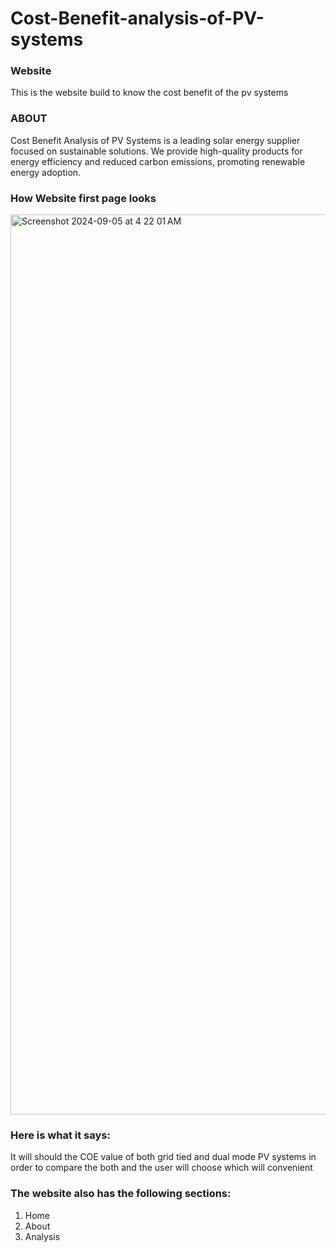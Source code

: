 # Cost-Benefit-analysis-of-PV-systems
### Website 
This is the website build to know the cost benefit of the pv systems 

### ABOUT
Cost Benefit Analysis of PV Systems is a leading solar energy supplier focused on sustainable solutions. We provide high-quality products for energy efficiency and reduced carbon emissions, promoting renewable energy adoption.

### How Website first page looks 
<img width="1440" alt="Screenshot 2024-09-05 at 4 22 01 AM" src="https://github.com/user-attachments/assets/0f7ed806-bf50-4467-a095-fb94892a758c">


### Here is what it says:
It will should the COE value of both grid tied and dual mode PV systems in order to compare the both and the user will choose which will convenient

### The website also has the following sections:
1. Home
2. About 
3. Analysis

